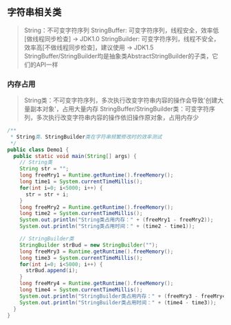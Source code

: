 ## 字符串相关类
> String：不可变字符序列
> StringBuffer: 可变字符序列，线程安全，效率低[做线程同步检查] -> JDK1.0
> StringBuilder: 可变字符序列，线程不安全，效率高[不做线程同步检查]，建议使用 -> JDK1.5
> StringBuffer/StringBuilder均是抽象类AbstractStringBuilder的子类，它们的API一样

### 内存占用
> String类：不可变字符序列，多次执行改变字符串内容的操作会导致'创建大量副本对象'，占用大量内存
> StringBuffer/StringBuilder类：可变字符序列，多次执行改变字符串内容的操作依旧操作原对象，占用内存少
```java
/**
 * String类、StringBuilder类在字符串频繁修改时的效率测试
 */
public class Demo1 {
  public static void main(String[] args) {
    // String类
    String str = "";
    long freeMry1 = Runtime.getRuntime().freeMemory();
    long time1 = System.currentTimeMillis();
    for(int i=0; i<5000; i++) {
      str = str + i;
    }
    long freeMry2 = Runtime.getRuntime().freeMemory();
    long time2 = System.currentTimeMillis();
    System.out.println("String类占用内存：" + (freeMry1 - freeMry2));
    System.out.println("String类占用时间：" + (time2 - time1));

    // StringBuilder类
    StringBuilder strBud = new StringBuilder("");
    long freeMry3 = Runtime.getRuntime().freeMemory();
    long time3 = System.currentTimeMillis();
    for(int i=0; i<5000; i++) {
      strBud.append(i);
    }
    long freeMry4 = Runtime.getRuntime().freeMemory();
    long time4 = System.currentTimeMillis();
    System.out.println("StringBuilder类占用内存：" + (freeMry3 - freeMry4));
    System.out.println("StringBuilder类占用时间：" + (time4 - time3));
  }
}
```